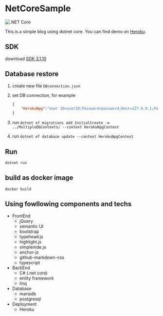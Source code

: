 # NetCoreSample

![.NET Core](https://github.com/YanagiSiki/NetCoreSample/workflows/.NET%20Core/badge.svg)

This is a simple blog using dotnet core. You can find demo on [Heroku](https://netcoresample.herokuapp.com/).

## SDK

download [SDK 3.1.10](https://dotnet.microsoft.com/download/dotnet-core/3.1)

## Database restore

1. create new file `DBconnection.json`
2. set DB connection, for example

    ``` json
    {
        "HerokuNpg":"User ID=userID;Password=password;Host=127.0.0.1;Port=5432;Database=mypostgre;Pooling=true;SslMode=Require;Trust Server Certificate=true",
    }
    ```

3. run `dotnet ef migrations add InitialCreate -o ../MultipleDbContexts/ --context HerokuNpgContext`
4. run `dotnet ef database update --context HerokuNpgContext`

## Run

`dotnet run`

## build as docker image

`docker build`

## Using fowllowing components and techs

* FrontEnd
  - jQuery
  - semantic UI
  - bootstrap
  - typehead.js
  - highlight.js
  - simplemde.js
  - anchor-js
  - github-markdown-css
  - typescript
* BackEnd
  - C# (.net core)
  - entity framework
  - linq
* Database
  - mariadb
  - postgresql
* Deployment
  - Heroku
